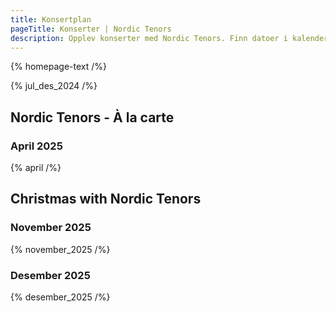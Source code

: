 ```yaml
---
title: Konsertplan
pageTitle: Konserter | Nordic Tenors
description: Opplev konserter med Nordic Tenors. Finn datoer i kalenderen og kjøp billetter for en uforglemmelig opplevelse.
---
```


{% homepage-text /%}

{% jul_des_2024 /%}

## Nordic Tenors - À la carte

### April 2025

{% april /%}

## Christmas with Nordic Tenors

### November 2025

{% november_2025 /%}

### Desember 2025

{% desember_2025 /%}
